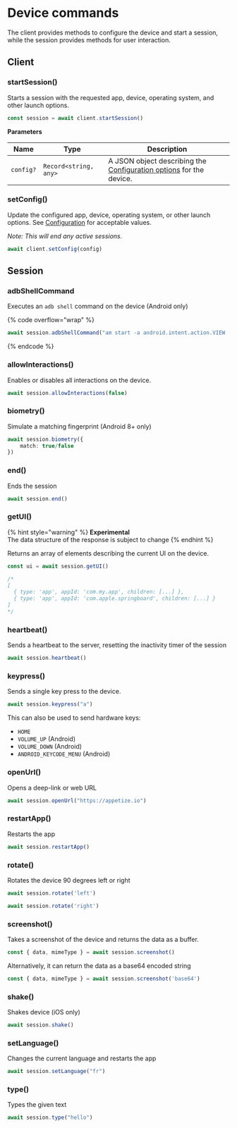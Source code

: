 # Device commands

The client provides methods to configure the device and start a session, while the session provides methods for user interaction.

## Client

### startSession()

Starts a session with the requested app, device, operating system, and other launch options.

```typescript
const session = await client.startSession()
```

**Parameters**

| Name      | Type                  | Description                                                                                                     |
| --------- | --------------------- | --------------------------------------------------------------------------------------------------------------- |
| `config?` | `Record<string, any>` | A JSON object describing the [Configuration options](../configuration.md#configuration-options) for the device. |

### setConfig()

Update the configured app, device, operating system, or other launch options. See [Configuration](../configuration.md#configuration-options) for acceptable values.

_Note: This will end any active sessions._

```typescript
await client.setConfig(config)
```

## **Session**

### adbShellCommand

Executes an `adb shell` command on the device (Android only)

{% code overflow="wrap" %}
```typescript
await session.adbShellCommand("am start -a android.intent.action.VIEW -d https://appetize.io/")
```
{% endcode %}

### allowInteractions()

Enables or disables all interactions on the device.

```typescript
await session.allowInteractions(false)
```

### biometry()

Simulate a matching fingerprint (Android 8+ only)

```typescript
await session.biometry({
    match: true/false
})
```

### end()

Ends the session

```typescript
await session.end()
```

### getUI()

{% hint style="warning" %}
**Experimental** \
The data structure of the response is subject to change
{% endhint %}

Returns an array of elements describing the current UI on the device.

```typescript
const ui = await session.getUI()

/*
[
  { type: 'app', appId: 'com.my.app', children: [...] },
  { type: 'app', appId: 'com.apple.springboard', children: [...] }
]
*/

```

### heartbeat()

Sends a heartbeat to the server, resetting the inactivity timer of the session

```typescript
await session.heartbeat()
```

### keypress()

Sends a single key press to the device.

```javascript
await session.keypress("a")
```

This can also be used to send hardware keys:

* `HOME`
* `VOLUME_UP` (Android)
* `VOLUME_DOWN` (Android)
* `ANDROID_KEYCODE_MENU` (Android)

### openUrl()

Opens a deep-link or web URL

```typescript
await session.openUrl("https://appetize.io")
```

### restartApp()

Restarts the app

```typescript
await session.restartApp()
```

### rotate()

Rotates the device 90 degrees left or right

```typescript
await session.rotate('left')

await session.rotate('right')
```

### screenshot()

Takes a screenshot of the device and returns the data as a buffer.

```typescript
const { data, mimeType } = await session.screenshot()
```

Alternatively, it can return the data as a base64 encoded string

```javascript
const { data, mimeType } = await session.screenshot('base64')
```

### shake()

Shakes device (iOS only)

```typescript
await session.shake()
```

### setLanguage()

Changes the current language and restarts the app

```typescript
await session.setLanguage("fr")
```

### type()

Types the given text

```javascript
await session.type("hello")
```

###
